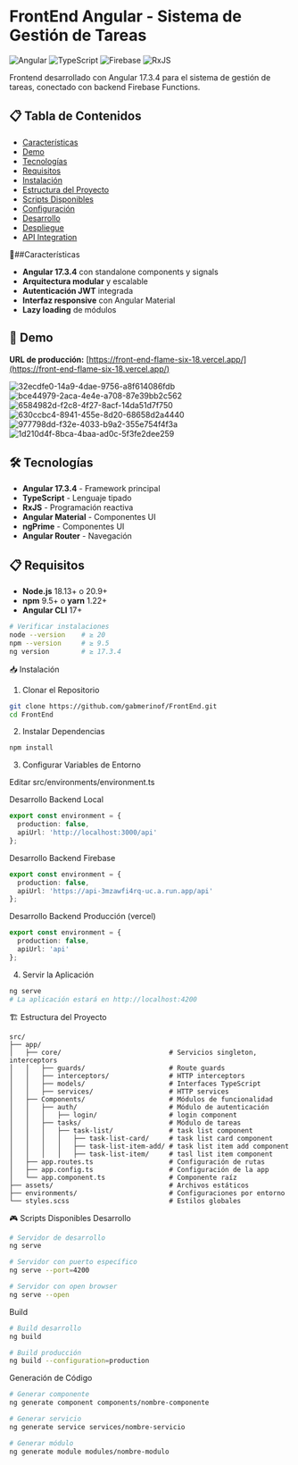 # FrontEnd Angular - Sistema de Gestión de Tareas

![Angular](https://img.shields.io/badge/Angular-DD0031?style=for-the-badge&logo=angular&logoColor=white)
![TypeScript](https://img.shields.io/badge/TypeScript-007ACC?style=for-the-badge&logo=typescript&logoColor=white)
![Firebase](https://img.shields.io/badge/Firebase-FFCA28?style=for-the-badge&logo=firebase&logoColor=black)
![RxJS](https://img.shields.io/badge/RxJS-B7178C?style=for-the-badge&logo=reactivex&logoColor=white)

Frontend desarrollado con Angular 17.3.4 para el sistema de gestión de tareas, conectado con backend Firebase Functions.

## 📋 Tabla de Contenidos

- [Características](#características)
- [Demo](#demo)
- [Tecnologías](#tecnologías)
- [Requisitos](#requisitos)
- [Instalación](#instalación)
- [Estructura del Proyecto](#estructura-del-proyecto)
- [Scripts Disponibles](#scripts-disponibles)
- [Configuración](#configuración)
- [Desarrollo](#desarrollo)
- [Despliegue](#despliegue)
- [API Integration](#api-integration)

🚀##Características

- **Angular 17.3.4** con standalone components y signals
- **Arquitectura modular** y escalable
- **Autenticación JWT** integrada
- **Interfaz responsive** con Angular Material
- **Lazy loading** de módulos

## 🎯 Demo

**URL de producción:** 
[https://front-end-flame-six-18.vercel.app/](https://front-end-flame-six-18.vercel.app/)

![32ecdfe0-14a9-4dae-9756-a8f614086fdb](https://github.com/user-attachments/assets/696b856f-21c7-498b-9f65-23510b619b2e)
![bce44979-2aca-4e4e-a708-87e39bb2c562](https://github.com/user-attachments/assets/7119391b-773f-43fc-a832-c40ebeb569aa)
![6584982d-f2c8-4f27-8acf-14da51d7f750](https://github.com/user-attachments/assets/805ca9db-0ea4-4132-856c-8d3ae2d952b1)
![630ccbc4-8941-455e-8d20-68658d2a4440](https://github.com/user-attachments/assets/91a04a36-a722-4175-83a8-e635919ba7a5)
![977798dd-f32e-4033-b9a2-355e754f4f3a](https://github.com/user-attachments/assets/46532f81-0cf1-4fa7-b7d8-b279bd6787e0)
![1d210d4f-8bca-4baa-ad0c-5f3fe2dee259](https://github.com/user-attachments/assets/1cb3a8fa-e238-448a-bc8f-6c31bb7e1ca6)

## 🛠 Tecnologías

- **Angular 17.3.4** - Framework principal
- **TypeScript** - Lenguaje tipado
- **RxJS** - Programación reactiva
- **Angular Material** - Componentes UI
- **ngPrime** - Componentes UI
- **Angular Router** - Navegación

## 📋 Requisitos

- **Node.js** 18.13+ o 20.9+
- **npm** 9.5+ o **yarn** 1.22+
- **Angular CLI** 17+

```bash
# Verificar instalaciones
node --version    # ≥ 20
npm --version     # ≥ 9.5
ng version        # ≥ 17.3.4
```

📥 Instalación
1. Clonar el Repositorio
```bash
git clone https://github.com/gabmerinof/FrontEnd.git
cd FrontEnd
```

2. Instalar Dependencias
```bash
npm install
```

3. Configurar Variables de Entorno

Editar src/environments/environment.ts

Desarrollo Backend Local
```typescript
export const environment = {
  production: false,
  apiUrl: 'http://localhost:3000/api'
};
```

Desarrollo Backend Firebase
```typescript
export const environment = {
  production: false,
  apiUrl: 'https://api-3mzawfi4rq-uc.a.run.app/api'
};
```

Desarrollo Backend Producción (vercel)
```typescript
export const environment = {
  production: false,
  apiUrl: 'api'
};
```

4. Servir la Aplicación
```bash
ng serve
# La aplicación estará en http://localhost:4200
```

🏗 Estructura del Proyecto
```text
src/
├── app/
│   ├── core/                           # Servicios singleton, interceptors
│   │   ├── guards/                     # Route guards
│   │   ├── interceptors/               # HTTP interceptors
│   │   ├── models/                     # Interfaces TypeScript
│   │   ├── services/                   # HTTP services
│   ├── Components/                     # Módulos de funcionalidad
│   │   ├── auth/                       # Módulo de autenticación
│   │   │   ├── login/                  # login component
│   │   ├── tasks/                      # Módulo de tareas
│   │   │   ├── task-list/              # task list component
│   │   │   │   ├── task-list-card/     # task list card component
│   │   │   │   ├── task-list-item-add/ # task list item add component
│   │   │   │   ├── task-list-item/     # tasl list item component
│   ├── app.routes.ts                   # Configuración de rutas
│   ├── app.config.ts                   # Configuración de la app
│   └── app.component.ts                # Componente raíz
├── assets/                             # Archivos estáticos
├── environments/                       # Configuraciones por entorno
└── styles.scss                         # Estilos globales
```

🎮 Scripts Disponibles
Desarrollo
```bash
# Servidor de desarrollo
ng serve

# Servidor con puerto específico
ng serve --port=4200

# Servidor con open browser
ng serve --open
```

Build
```bash
# Build desarrollo
ng build

# Build producción
ng build --configuration=production
```

Generación de Código
```bash
# Generar componente
ng generate component components/nombre-componente

# Generar servicio
ng generate service services/nombre-servicio

# Generar módulo
ng generate module modules/nombre-modulo
```

